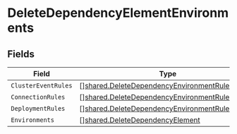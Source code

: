 # DeleteDependencyElementEnvironments


## Fields

| Field                                                                                                            | Type                                                                                                             | Required                                                                                                         | Description                                                                                                      |
| ---------------------------------------------------------------------------------------------------------------- | ---------------------------------------------------------------------------------------------------------------- | ---------------------------------------------------------------------------------------------------------------- | ---------------------------------------------------------------------------------------------------------------- |
| `ClusterEventRules`                                                                                              | [][shared.DeleteDependencyEnvironmentRuleElement](../../models/shared/deletedependencyenvironmentruleelement.md) | :heavy_minus_sign:                                                                                               | N/A                                                                                                              |
| `ConnectionRules`                                                                                                | [][shared.DeleteDependencyEnvironmentRuleElement](../../models/shared/deletedependencyenvironmentruleelement.md) | :heavy_minus_sign:                                                                                               | N/A                                                                                                              |
| `DeploymentRules`                                                                                                | [][shared.DeleteDependencyEnvironmentRuleElement](../../models/shared/deletedependencyenvironmentruleelement.md) | :heavy_minus_sign:                                                                                               | N/A                                                                                                              |
| `Environments`                                                                                                   | [][shared.DeleteDependencyElement](../../models/shared/deletedependencyelement.md)                               | :heavy_minus_sign:                                                                                               | N/A                                                                                                              |